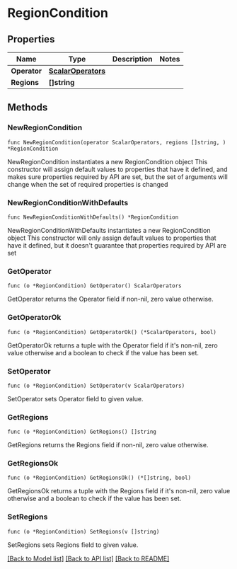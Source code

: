 # RegionCondition

## Properties

Name | Type | Description | Notes
------------ | ------------- | ------------- | -------------
**Operator** | [**ScalarOperators**](ScalarOperators.md) |  | 
**Regions** | **[]string** |  | 

## Methods

### NewRegionCondition

`func NewRegionCondition(operator ScalarOperators, regions []string, ) *RegionCondition`

NewRegionCondition instantiates a new RegionCondition object
This constructor will assign default values to properties that have it defined,
and makes sure properties required by API are set, but the set of arguments
will change when the set of required properties is changed

### NewRegionConditionWithDefaults

`func NewRegionConditionWithDefaults() *RegionCondition`

NewRegionConditionWithDefaults instantiates a new RegionCondition object
This constructor will only assign default values to properties that have it defined,
but it doesn't guarantee that properties required by API are set

### GetOperator

`func (o *RegionCondition) GetOperator() ScalarOperators`

GetOperator returns the Operator field if non-nil, zero value otherwise.

### GetOperatorOk

`func (o *RegionCondition) GetOperatorOk() (*ScalarOperators, bool)`

GetOperatorOk returns a tuple with the Operator field if it's non-nil, zero value otherwise
and a boolean to check if the value has been set.

### SetOperator

`func (o *RegionCondition) SetOperator(v ScalarOperators)`

SetOperator sets Operator field to given value.


### GetRegions

`func (o *RegionCondition) GetRegions() []string`

GetRegions returns the Regions field if non-nil, zero value otherwise.

### GetRegionsOk

`func (o *RegionCondition) GetRegionsOk() (*[]string, bool)`

GetRegionsOk returns a tuple with the Regions field if it's non-nil, zero value otherwise
and a boolean to check if the value has been set.

### SetRegions

`func (o *RegionCondition) SetRegions(v []string)`

SetRegions sets Regions field to given value.



[[Back to Model list]](../README.md#documentation-for-models) [[Back to API list]](../README.md#documentation-for-api-endpoints) [[Back to README]](../README.md)


